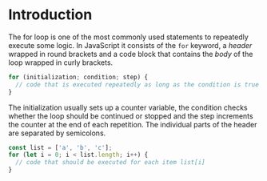 # Introduction

The for loop is one of the most commonly used statements to repeatedly execute some logic.
In JavaScript it consists of the `for` keyword, a _header_ wrapped in round brackets and a code block that contains the _body_ of the loop wrapped in curly brackets.

```javascript
for (initialization; condition; step) {
  // code that is executed repeatedly as long as the condition is true
}
```

The initialization usually sets up a counter variable, the condition checks whether the loop should be continued or stopped and the step increments the counter at the end of each repetition.
The individual parts of the header are separated by semicolons.

```javascript
const list = ['a', 'b', 'c'];
for (let i = 0; i < list.length; i++) {
  // code that should be executed for each item list[i]
}
```
